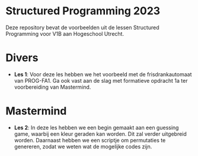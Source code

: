 # Structured Programming 2023

Deze repository bevat de voorbeelden uit de lessen Structured Programming voor V1B aan 
Hogeschool Utrecht.

# Divers

* **Les 1**: Voor deze les hebben we het voorbeeld met de frisdrankautomaat van PROG-FA1. Ga ook vast aan de slag met formatieve opdracht 1a ter voorbereiding van Mastermind.

# Mastermind

* **Les 2**: In deze les hebben we een begin gemaakt aan een guessing game, waarbij een kleur geraden kan worden. Dit zal verder uitgebreid worden. Daarnaast hebben we een scriptje om permutaties te genereren, zodat we weten wat de mogelijke codes zijn.